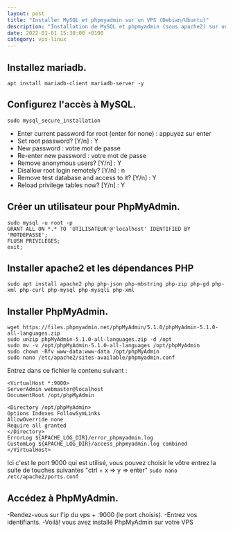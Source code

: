 ```yaml
---
layout: post
title: "Installer MySQL et phpmyadmin sur un VPS (Debian/Ubuntu)"
description: "Installation de MySQL et phpmyadmin (sous apache2) sur un VPS Debian ou Ubuntu"
date: 2022-01-01 15:30:00 +0100
category: vps-linux
---
```


## Installez mariadb.
```apt install mariadb-client mariadb-server -y```
## Configurez l'accès à MySQL.
```sudo mysql_secure_installation```
 * Enter current password for root (enter for none) : appuyez sur enter
 * Set root password? [Y/n] : Y
 * New password : votre mot de passe
 * Re-enter new password : votre mot de passe
 * Remove anonymous users? [Y/n] : Y
 * Disallow root login remotely? [Y/n] : n
 * Remove test database and access to it? [Y/n] : Y
 * Reload privilege tables now? [Y/n] : Y
## Créer un utilisateur pour PhpMyAdmin.
```
sudo mysql -u root -p
GRANT ALL ON *.* TO 'UTILISATEUR'@'localhost' IDENTIFIED BY 'MOTDEPASSE';  
FLUSH PRIVILEGES;  
exit;
```  
## Installer apache2 et les dépendances PHP
```sudo apt install apache2 php php-json php-mbstring php-zip php-gd php-xml php-curl php-mysql php-mysqli php-xml```
## Installer PhpMyAdmin.
```
wget https://files.phpmyadmin.net/phpMyAdmin/5.1.0/phpMyAdmin-5.1.0-all-languages.zip
sudo unzip phpMyAdmin-5.1.0-all-languages.zip -d /opt
sudo mv -v /opt/phpMyAdmin-5.1.0-all-languages /opt/phpMyAdmin
sudo chown -Rfv www-data:www-data /opt/phpMyAdmin
sudo nano /etc/apache2/sites-available/phpmyadmin.conf
```
Entrez dans ce fichier le contenu suivant :

```
<VirtualHost *:9000>
ServerAdmin webmaster@localhost
DocumentRoot /opt/phpMyAdmin

<Directory /opt/phpMyAdmin>
Options Indexes FollowSymLinks
AllowOverride none
Require all granted
</Directory>
ErrorLog ${APACHE_LOG_DIR}/error_phpmyadmin.log
CustomLog ${APACHE_LOG_DIR}/access_phpmyadmin.log combined
</VirtualHost>
```

Ici c'est le port 9000 qui est utilisé, vous pouvez choisir le vôtre
entrez la suite de touches suivantes "ctrl + x => y => enter"
```sudo nano /etc/apache2/ports.conf```

## Accédez à PhpMyAdmin.
 -Rendez-vous sur l'ip du vps + :9000 (le port choisis).
 -Entrez vos identifiants.
 -Voilà! vous avez installé PhpMyAdmin sur votre VPS 
